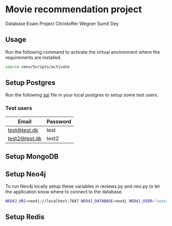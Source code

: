 # Movie recommendation project
Database Exam Project
Christoffer Wegner
Sumit Dey

## Usage
Run the following command to activate the virtual environment where the requirements are installed.
```bash
source venv/Scripts/activate
```

## Setup Postgres
Run the following [sql](https://github.com/dofinator/db_eksamen_2022/blob/master/create_tables.sql) file in your local postgres to setup some test users.
### Test users
| Email     | Password |
| ----------- | ----------- |
| test@test.dk      | test       |
| test2@test.dk   | test2        |

## Setup MongoDB

## Setup Neo4j
To run Neo4j locally setup these variables in reviews.py and neo.py to let the application know where to connect to the database.
```bash
NEO4J_URI=neo4j://localhost:7687 NEO4J_DATABASE=neo4j NEO4J_USER="<username>" NEO4J_PASSWORD="<password>" python movies.py
```

## Setup Redis
